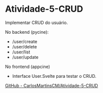 # Atividade-5-CRUD



Implementar CRUD do usuário.

No backend (pycine):

- /user/create
- /user/delete
- /user/list
- /user/update

No frontend (appcine)

- Interface User.Svelte para testar o CRUD.

[GitHub - CarlosMartinsCM/Atividade-5-CRUD](https://github.com/CarlosMartinsCM/Atividade-5-CRUD.git)

